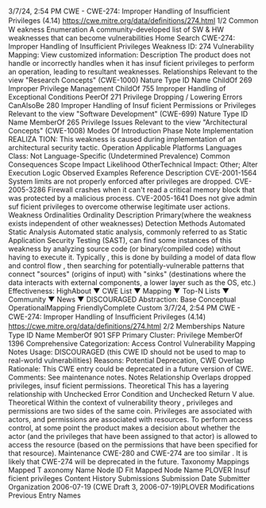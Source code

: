 3/7/24, 2:54 PM CWE - CWE-274: Improper Handling of Insuﬃcient Privileges (4.14)
https://cwe.mitre.org/data/deﬁnitions/274.html 1/2
Common W eakness Enumeration
A community-developed list of SW & HW weaknesses that can become
vulnerabilities
Home Search
CWE-274: Improper Handling of Insufficient Privileges
Weakness ID: 274
Vulnerability Mapping: 
View customized information:
 Description
The product does not handle or incorrectly handles when it has insuf ficient privileges to perform an operation, leading to resultant
weaknesses.
 Relationships
 Relevant to the view "Research Concepts" (CWE-1000)
Nature Type ID Name
ChildOf 269 Improper Privilege Management
ChildOf 755 Improper Handling of Exceptional Conditions
PeerOf 271 Privilege Dropping / Lowering Errors
CanAlsoBe 280 Improper Handling of Insuf ficient Permissions or Privileges
 Relevant to the view "Software Development" (CWE-699)
Nature Type ID Name
MemberOf 265 Privilege Issues
 Relevant to the view "Architectural Concepts" (CWE-1008)
 Modes Of Introduction
Phase Note
Implementation REALIZA TION: This weakness is caused during implementation of an architectural security tactic.
Operation
 Applicable Platforms
Languages
Class: Not Language-Specific (Undetermined Prevalence)
 Common Consequences
Scope Impact Likelihood
OtherTechnical Impact: Other; Alter Execution Logic
 Observed Examples
Reference Description
CVE-2001-1564 System limits are not properly enforced after privileges are dropped.
CVE-2005-3286 Firewall crashes when it can't read a critical memory block that was protected by a malicious process.
CVE-2005-1641 Does not give admin suf ficient privileges to overcome otherwise legitimate user actions.
 Weakness Ordinalities
Ordinality Description
Primary(where the weakness exists independent of other weaknesses)
 Detection Methods
Automated Static Analysis
Automated static analysis, commonly referred to as Static Application Security Testing (SAST), can find some instances of this
weakness by analyzing source code (or binary/compiled code) without having to execute it. Typically , this is done by building a
model of data flow and control flow , then searching for potentially-vulnerable patterns that connect "sources" (origins of input)
with "sinks" (destinations where the data interacts with external components, a lower layer such as the OS, etc.)
Effectiveness: HighAbout ▼ CWE List ▼ Mapping ▼ Top-N Lists ▼ Community ▼ News ▼
DISCOURAGED
Abstraction: Base
Conceptual OperationalMapping
FriendlyComplete Custom
3/7/24, 2:54 PM CWE - CWE-274: Improper Handling of Insuﬃcient Privileges (4.14)
https://cwe.mitre.org/data/deﬁnitions/274.html 2/2
 Memberships
Nature Type ID Name
MemberOf 901 SFP Primary Cluster: Privilege
MemberOf 1396 Comprehensive Categorization: Access Control
 Vulnerability Mapping Notes
Usage: DISCOURAGED (this CWE ID should not be used to map to real-world vulnerabilities)
Reasons: Potential Deprecation, CWE Overlap
Rationale:
This CWE entry could be deprecated in a future version of CWE.
Comments:
See maintenance notes.
 Notes
Relationship
Overlaps dropped privileges, insuf ficient permissions.
Theoretical
This has a layering relationship with Unchecked Error Condition and Unchecked Return V alue.
Theoretical
Within the context of vulnerability theory , privileges and permissions are two sides of the same coin. Privileges are associated with
actors, and permissions are associated with resources. To perform access control, at some point the product makes a decision
about whether the actor (and the privileges that have been assigned to that actor) is allowed to access the resource (based on the
permissions that have been specified for that resource).
Maintenance
CWE-280 and CWE-274 are too similar . It is likely that CWE-274 will be deprecated in the future.
 Taxonomy Mappings
Mapped T axonomy Name Node ID Fit Mapped Node Name
PLOVER Insuf ficient privileges
 Content History
 Submissions
Submission Date Submitter Organization
2006-07-19
(CWE Draft 3, 2006-07-19)PLOVER
 Modifications
 Previous Entry Names
